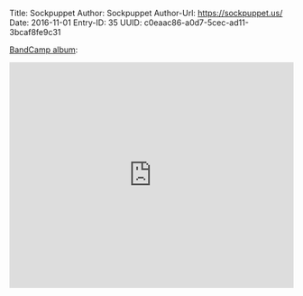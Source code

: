 Title: Sockpuppet
Author: Sockpuppet
Author-Url: https://sockpuppet.us/
Date: 2016-11-01
Entry-ID: 35
UUID: c0eaac86-a0d7-5cec-ad11-3bcaf8fe9c31

[BandCamp album](https://sockpuppet.bandcamp.com/album/novembeat-2016):

<iframe style="border: 0; width: 100%; height: 400px;" src="https://bandcamp.com/EmbeddedPlayer/album=4219369634/size=large/bgcol=ffffff/linkcol=0687f5/artwork=small/transparent=true/" seamless><a href="http://music.sockpuppet.us/album/novembeat-2016">Novembeat 2016 by Sockpuppet</a></iframe>
